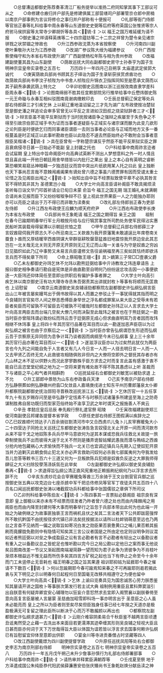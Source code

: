<!-- { "loadSidebar": true } -->
　　○总督漕运都御史陈荐奏革清江厂船务提举以淮扬二府同知掌其事下工部议可从之
　　○命修建仓廒归并户部先是修建俱属工部营缮司户部署管京仓郎中房楠以南京户部事例为言议将修仓之事归并户部称有十便报可
　　○礼部等衙门侍郎等官翁正春等礼科给事中周永春等山东道御史史弼等后府等府英国公张惟贤等宗人府驸马侯拱宸等太常寺少卿胡忻等各具＜锍-釒＞以  福王之国万难延缓为请不报
　　○御史潘之祥请释英燋等二十四宗蕴钫等二十二宗之祥曾为楚令亲见诸宗骈戮之状禁锢之惨故也
　　○升江西参政沈蒸为本省按察使
　　○升河南四川副使叶秉敬孙大壮为江西参政
　　○改湖广参议陈大绶为福建参议
　　○升广西按察使梅守和为本省右布政使升湖广广西副使杨松年陈与相为贵州参政
　　○改福建副使董其昌为山东副使　　○荫故巡抚大同右副都御史房守士孙泰亨为国子生
明神宗显皇帝实录卷之五百七
　　万历四十一年四月己丑朔享  太庙遣武定侯郭大诚代
　　○庚寅荫故兵部尚书顾其志子绎诒为国子生录斩获挟赏虏酋功也
　　○改荫故兵部尚书李汶子桢陛为中书舍人桢陛应升锦衣卫指挥同知至是愿承文荫而以其子嗣焘承袭武荫上特允之
　　○辛卯初御史吕图南以浙江巡按改南直隶学差科臣周永春＜锍-釒＞论图南绵弱不胜其任宜敕部院另行推举给事中丘懋炜御史陈一元王命璇与永春互相纠驳图南竟谢病缴敕印去
　　○壬辰总督蓟辽保定等处兵部右侍郎薛三才引疾乞休  上以蓟辽重地温诏留之三才先为湖广左布政使按冶楚狱至是御史潘之祥追论会审多官曾无以平反之言进如汉田叔之烧梁狱辞者三才＜锍-釒＞辩言臣虽不能平反斯狱而于当时抚按诸臣争之强辩之疾屡至于失色争之不得至引故宗伯郭正域手书为证而当事者遂疑臣与正域实与诸宗谋而酿为此变几欲形之论列臣是时便欲乞归而同事诸臣谓臣一去则当事者必论臣与正域而地方又多一番枝蔓盖是时正域正以此事听勘故也臣以此隐忍不遽去然臣始终必不敢附会当事者意按臣吴楷诸＜锍-釒＞具在臣曾有一字称楚宗谋反乎然臣不能平反斯狱实臣之罪且衰病侵寻日甚一日始必不能副  皇上封疆之托也
　　○户科给事中商周祚言迩者会试屇期  皇上特出中旨命阁臣叶向高典试英断不测出人梦想意料之外一时人情且惊且喜此端一开他日朝廷用舍举措皆以内批行之果出  皇上之本心自有英明之睿断第恐嚬笑易窥丛神暗藉一夕独违廷议而宫中突出片纸欲用某人托之曰此  皇上独断也天下事尚忍言哉不意棘闱甫阖果有谪处曾六德之事虽六德贾罪有因而受谴太重士论惜之及见阁臣出闱之＜锍-釒＞始知出自中旨不经票拟致使平章不必执其咎言官不得矫其非其为  圣德累岂小哉
　　○大学士叶向高言臣请补阁臣不敢具揭烦渎  圣听每日诣文华门叩首祈请业已旬日未蒙  俞旨今  福王之国无期  瑞王婚礼未就满朝合请尚未见报而臣下又纷纷呶呶争辩不已  皇上视此世界果臣一人之力能独办耶则亦可以亮臣之请出于万不得已而非敢为渎奏矣
　　○改礼部左侍郎翁正春为吏部左侍郎
　　○升江西左布政使王应麟为顺天府府尹
　　○升江西右布政使李长庚为本省左布政使
　　○兵部尚书王象乾请  福王之国之期得旨  亲王之国
　　祖制在春今已踰期明春举行军士月粮按月给与应行犒赏事宜所司酌处务使军民得沾实惠民船听其装载毋得留滞以示朝廷优恤之意
　　○甲午总督蓟辽兵部右侍郎薛三才言奴酋窥伺我开原志久不小所忌南北二关款酋为我开原藩篱未敢遽逞比年席卷南关蚕食卜酋而又厚结暖宰西酋阴谋大举群驱耕牧罄垦猛酋旧地震惊我开原边垒此其志岂在一北关哉无北关则无开原无开原则无辽无辽而山海一关谁与为守是奴酋之穷凶日见猖炽如此乃辽中事势又未易言兵臣谨修文告往谕祸福至再三矣如其怙终即欲讳言兵而不得矣章下所司
　　○命上蔡昭敬王翊＜釒具＞嫡第三子常□□壹袭父爵
　　○乙未左都御史孙玮乞休不允玮以勘熊廷弼给事中亓诗教攻之玮连章请告  上报曰御史相争奏请行勘自是宪体是非曲直勘至自明何乃纷纷逞忿攻击因一小事便欲逐一大臣玮还仰体简任至意即出供职后有偏护多事者罪之
　　○大学士叶向高引疾乞休以南京御史汪有功大理寺寺丞朱吾弼责其出讲就封枚卜等事有将顺而无匡救也  上诏慰留
　　○南京云南道御史吴良辅诬劾都察院左副都御史许弘纲弘纲言臣出山三年被言屡矣嫚骂出于佣书故得以其人而置之参驳止于一事犹得就其指而明之今良辅则言官矣尽人间之秽恶悉傅臣身举世之浮名都成罪案从来大臣之受辱未有若臣者矣臣而可留孰不可留臣去可缓孰不可缓哉时左都御史孙玮正以人言求去大学士叶向高言两臣去而台端几空矣大僚几何而决裂至此哉玮之被言也在于熊廷弼之一勘当时臣亦曾阻玮谓必致纷纭而玮云吾于廷弼原无成心但求曲直明耳乃言者因而攻玮相继不休玮事  皇上将四十年其历官行品著在耳目而以此一勘遂加恶声臣窃以为过矣弘纲之被言也由于京察后之一＜锍-釒＞当时臣亦曾告弘纲谓恐生形迹而弘纲云吾于京察原无异同但为息争计耳乃谈者因而病纲至今未已弘纲事  皇上三十余年其历官行品亦著在耳目而以一＜锍-釒＞遂滋浮议臣亦以为过矣然此犹仅为两臣言也今九列之间能自免于人言者又有几人今日言一人而一人径去明日言一人而一人又去甲贤乙否终无完人此救彼攻相随俱败非但内之大僚将空即外之督抚其存者亦有几山林之木不足以供野火而况此寥寥数株乎臣方求去之时而复言此盖有感激于衷不能自已且恣堂堂纪纲之地为之一空将来更有难处故不得不陈其愚虑以上听  圣裁而下与诸臣之平心和气者共相斟酌
　　○巡抚延绥右佥都御史刘敏宽以被劾求退  上不允
　　○升工部郎中景昉为山东右参政备兵天津　　○己亥予南京户部右侍郎方弘静祭葬如例弘静徽州府翕□攵敛县人嘉靖庚戌进士知东平州历曹郎藩泉太仆卿升都察院副都御史抚治郧阳寻晋秩改巡抚浙江五＜锍-釒＞乞休历官一十五任享年九十有五岁赐存问至是卒弘静宁定恬素不与时移历试诸藩多所建竖至海上之防奇谋制胜弗自居功既归而型家范俗终始不渝享卫武之年时谓天之报施善人不爽云
　　○辛丑  孝懿庄皇后忌辰  奉先殿行祭礼遣官祭  昭陵
　　○壬寅改福建副使郑三俊河南副使吕邦燿各提督本省学政
　　○原任吏部右侍郎王图假满以疾辞允之　　○乙巳奴酋顺代领达子八百余骑驻劄清河市中又合西虏爪儿兔卜儿亥宰赛暖兔大小二十四营达子同抢北关巡抚辽东都御史张涛告急言奴侵北关止开原一间而清河款市从来不容干戈之地奴陈多兵兵尽甲马意欲何为逆其本谋或恐我兵往救北关故提一旅牵制使我兵不出而彼得大逞于北关不然则是播弄诡智姑耀武愚我而潜与贿结之西酋分抢内地包藏祸心大求愉快而不独兵一北关已也宜调近镇兵马先期入辽使奴犯开原当并力追剿灭此朝食倘止犯北关亦必声言救助问奴何必杀我七部属夷何为夺我发给吾儿忽答等敕书三百六十三道又何为一旦叛款陈兵犯顺是奴酋负反逆之大罪我师得肆征之大义扫除狡孽荡涤妖氛在此举矣
　　○左副都御史许弘纲以御史吴良辅劾奏再＜锍-釒＞求退得旨弘纲公清正直风宪重地正赖振刷纪纲何乃以浮言求去所辞不允
　　○辛亥东虏炒花会合宰赛暖兔等酋三万余骑于王文台劄营官兵御之巡按御史张五典以攻克边台七座杀掳中军千把总佟修凤等官军丁夜徒夫共五百四十八员名口闻巡抚都御史张涛以堵截叙功兵科都给事中张国儒驳之章俱下所司议
　　○乙卯刑科给事中陈伯友＜锍-釒＞陈四事其一言票拟必繇阁臣  祖宗良有深意即  皇上御极以来亦未有不经票而径发者乃昨者曾六德之处也而由内降棘闱之用阁臣也而由内降至封建何等大事而明春举行之旨忽于兵部本带出此何为也此端一开始之为破例继之为故事匪独亵王言而祸机且伏之矣其二言法者天下公共即跋扈强悍所不敢抗黔国不由抚按径求代镇已非法矣抚按据法以请所以杜衅销萌意至远也乃两台之言杳不见纳而一偏之说取旨如寄况白发之勋臣果否衰惫黄口之哺儿果否赖其振刷而竟朦胧免勘则中有隐情可知矣其三言公议者国是之所由定也定则议明争则议混如近者熊廷弼以对垒之争成盈庭之讼有言必勘者有言不必勘者有轻出之以备勘议者有重入之以备勘议总之皆蛇足也惟听勘以完今日之局公勘以定他日之案而事无他说矣吕图南改差一节议又渐起图南端凝简静一望而知为君子此争为贤彼争为不肖枝叶渐烦本根益远不惟无益而所伤多矣其四言方矿税之起也当下有停止之命至今十余年而门工未竖停止无音耗也  福王明春之国之旨其果遵  祖训耶抑姑为延捱耶今春之催请不下数百＜锍-釒＞何以忽踰期耶今春可踰焉知来春之不可再踰耶则曷若揭此衷与天下明见之示以明春何日起程何日至国毫无改移共相遵守之为便也留中
　　○大学士叶向高具＜锍-釒＞乞休  上谕曰览奏具见为国忠诚苦心劳力朕悉鉴知其屡请开讲之国枚卜等事朕次第发行若主试大典  祖制例用重臣且累科弊窦滋引出自朕意有何疑弃卿宜安心辅理勿以狂妄介意恝然求去宜即入阁赞襄以副朕眷倚至意向高复言臣屡被人言屡蒙  圣慈曲加昭雪即科场一事亦明言出于  圣意臣之心人虽未必能亮而  皇上之所以为臣者则至矣尽矣但臣独身任事已经七年揆之天道亦是极盈极满无可复留之理此臣所以断决于心而万不敢赧颜以再出也
　　○都察院左副都御史许弘纲求退甚力＜锍-釒＞云刚介难容阴柔易合千秋臣鉴不越两言臣顷遭丑诋夷然受之止藉一去冼出本来面目若更濡滞其迹牵缠其形则吴良辅之轻视大臣且日甚而臣亦何词于天下万世哉得旨大臣以体国为谊若皆以浮言求去国事何赖许弘纲已有旨慰留宜仰体至意即出供职
　　○宴金川等寺进贡番僧占时坚藏等四人
　　○改江西副使戴燝为四川副使提督学政
　　○升原任巡抚凤阳等处右佥都御史李志为南京刑部右侍郎
　　明神宗实录卷之五百七
明神宗显皇帝实录卷之五百八
　　万历四十一年五月戊午朔己未升少詹事孙慎行为礼部右侍郎署部事
　　○户科给事中商周祚＜锍-釒＞请热审并释累臣满朝荐等
　　○壬戌夏至祭  地于  方泽遣成国公朱纯臣恭代阳武侯薛濂惠安伯张庆臻尚书王象乾赵焕分献岳渎之神

